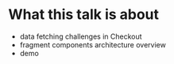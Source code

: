 # What this talk is about

- data fetching challenges in Checkout
- fragment components architecture overview
- demo
